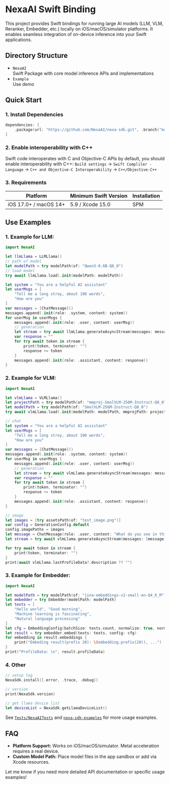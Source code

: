 # NexaAI Swift Binding

This project provides Swift bindings for running large AI models (LLM, VLM, Reranker, Embedder, etc.) locally on iOS/macOS/simulator platforms. It enables seamless integration of on-device inference into your Swift applications.

## Directory Structure

- `NexaAI`  
  Swift Package with core model inference APIs and implementations
- `Example`  
  Use demo

## Quick Start

### 1. Install Dependencies

```swift
dependencies: [
    .package(url: "https://github.com/NexaAI/nexa-sdk.git", .branch("main"))
]
```

### 2. Enable interoperability with C++

Swift code interoperates with C and Objective-C APIs by default, you should enable interoperability with C++:
`Build settings` -> `Swift Compliler - Language` -> `C++ and Objective-C Interoperability` -> `C++/Objective-C++`

### 3. Requirements

| Platform              | Minimum Swift Version | Installation |
| --------------------- | --------------------- | ------------ |
| iOS 17.0+ / macOS 14+ | 5.9 / Xcode 15.0      | SPM          |

## Use Examples

### 1. Example for LLM:

```swift
import NexaAI

let llmLlama = LLMLlama()
// path of model
let modelPath = try modelPath(of: "Qwen3-0.6B-Q8_0")
// load model
try await llmLlama.load(.init(modelPath: modelPath))

let system = "You are a helpful AI assistant"
let userMsgs = [
    "Tell me a long stroy, about 100 words",
    "How are you"
]
var messages = [ChatMessage]()
messages.append(.init(role: .system, content: system))
for userMsg in userMsgs {
    messages.append(.init(role: .user, content: userMsg))
    // generation
    let stream = try await llmLlama.generateAsyncStream(messages: messages)
    var response = ""
    for try await token in stream {
        print(token, terminator: "")
        response += token
    }
    messages.append(.init(role: .assistant, content: response))
}
```

### 2. Example for VLM:

```swift
import NexaAI

let vlmLlama = VLMLlama()
let projectPath = try modelPath(of: "mmproj-SmolVLM-256M-Instruct-Q8_0")
let modelPath = try modelPath(of: "SmolVLM-256M-Instruct-Q8_0")
try await vlmLlama.load(.init(modelPath: modelPath, mmprojPath: projectPath))

// chat
let system = "You are a helpful AI assistant"
let userMsgs = [
    "Tell me a long stroy, about 100 words",
    "How are you"
]
var messages = [ChatMessage]()
messages.append(.init(role: .system, content: system))
for userMsg in userMsgs {
    messages.append(.init(role: .user, content: userMsg))
    // generation
    let stream = try await vlmLlama.generateAsyncStream(messages: messages)
    var response = ""
    for try await token in stream {
        print(token, terminator: "")
        response += token
    }
    messages.append(.init(role: .assistant, content: response))
}

// image
let images = [try assetsPath(of: "test_image.png")]
var config = GenerationConfig.default
config.imagePaths = images
let message = ChatMessage(role: .user, content: "What do you see in this image", images: images)
let stream = try await vlmLlama.generateAsyncStream(messages: [message], options: .init(config: config))

for try await token in stream {
    print(token, terminator: "")
}
print(await vlmLlama.lastProfileData?.description ?? "")
```

### 3. Example for Embedder:

```swift
import NexaAI

let modelPath = try modelPath(of: "jina-embeddings-v2-small-en-Q4_K_M")
let embedder = try Embedder(modelPath: modelPath)
let texts = [
    "Hello world", "Good morning",
    "Machine learning is fascinating",
    "Natural language processing"
]
let cfg = EmbeddingConfig(batchSize: texts.count, normalize: true, normalizeMethod: .l2)
let result = try embedder.embed(texts: texts, config: cfg)
for embedding in result.embeddings {
    print("Embeding result(prefix 20): \(embedding.prefix(20)), ...")
}
print("ProfileData: \n", result.profileData)
```

### 4. Other

```swift
// setup log
NexaSdk.install([.error, .trace, .debug])

// version
print(NexaSdk.version)

// get llama device list
let deviceList = NexaSdk.getLlamaDeviceList()
```

See [`Tests/NexaAITests`](./NexaAI/Tests/NexaAITests) and [`nexa-sdk-examples`](https://github.com/NexaAI/nexa-sdk-examples) for more usage examples.

## FAQ

- **Platform Support:** Works on iOS/macOS/simulator. Metal acceleration requires a real device.
- **Custom Model Path:** Place model files in the app sandbox or add via Xcode resources.

Let me know if you need more detailed API documentation or specific usage examples!
